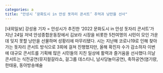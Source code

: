 ```yaml
---
categories: a
title: "안성시 ‘문화도시 in 안성 돗자리 콘서트’ 추억과 낭만을 선사"
---
```

[내외일보] 강성용 기자 = 안성시가 추진한 ‘2022 문화도시 in 안성 돗자리 콘서트’가 지난 24일 저녁 안성종합운동장에서 김보라 시장을 비롯한 5천여명의 시민이 모인 가운데 잊지 못할 낭만을 선물하며 성황리에 마무리됐다. 시는 지난해 코로나19로 인해 찾아가는 돗자리 콘서트 방식으로 3회에 걸쳐 진행했지만, 올해 확진자 수가 감소하자 이번에 대규모 콘서트를 기획해 많은 시민들의 지친 일상에 활력과 즐거움을 선사했다.이날 콘서트는 식전공연(뮤지컬갈라쇼, 걸그룹 데스티니, 남사당놀이공연), 축하공연(염기량, 한태웅, 동아방송예술